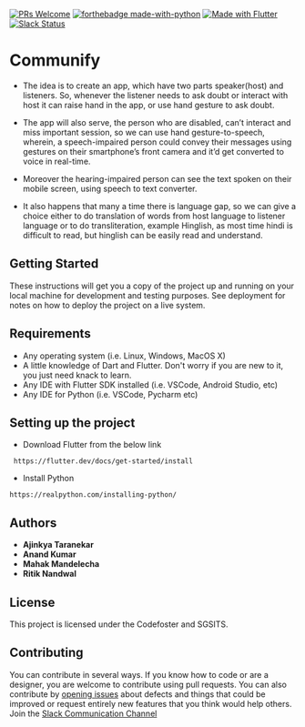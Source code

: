 [![PRs Welcome](https://img.shields.io/badge/PRs-welcome-brightgreen.svg?style=flat-square)](https://github.com/ajinkyataranekar/communify/pulls)
[![forthebadge made-with-python](http://ForTheBadge.com/images/badges/made-with-python.svg)](https://www.python.org/)
[![Made with Flutter](https://img.shields.io/badge/Made_with-Flutter-blue.svg)](https://flutter.dev/)
[![Slack Status](https://img.shields.io/badge/Chat%20on-Slack-orange.svg)](https://join.slack.com/t/communify-workspace/shared_invite/enQtODU5Mzc0NTI2MDcxLWUzNzM0NDJmODZiZmQwZDI5M2EyODY5OGUyMWE1YTk0MWRhYzhmY2E2M2UzMTkyN2JjMWJiMDMwNTdiOTU5NDE)

# Communify
- The idea is to create an app, which have two parts speaker(host) and listeners. So, whenever the listener needs to ask doubt or interact with host it can raise hand in the app, or use hand gesture to ask doubt. 

- The app will also serve, the person who are disabled, can’t interact and miss important session, so we can use hand gesture-to-speech, wherein, a speech-impaired person could convey their messages using gestures on their smartphone’s front camera and it’d get converted to voice in real-time.

- Moreover the hearing-impaired person can see the text spoken on their mobile screen, using speech to text converter.

- It also happens that many a time there is language gap, so we can give a choice either to do translation of words from host language to listener language or to do transliteration, example Hinglish, as most time hindi is difficult to read, but hinglish can be easily read and understand.

## Getting Started

These instructions will get you a copy of the project up and running on your local machine for development and testing purposes. See deployment for notes on how to deploy the project on a live system.

## Requirements 
* Any operating system (i.e. Linux, Windows, MacOS X)
* A little knowledge of Dart and Flutter. Don't worry if you are new to it, you just need knack to learn.
* Any IDE with Flutter SDK installed (i.e. VSCode, Android Studio, etc)
* Any IDE for Python (i.e. VSCode, Pycharm etc)

## Setting up the project
* Download Flutter from the below link
```
 https://flutter.dev/docs/get-started/install
```

* Install Python
```
https://realpython.com/installing-python/
```

## Authors
 
* **Ajinkya Taranekar** 
* **Anand Kumar**
* **Mahak Mandelecha** 
* **Ritik Nandwal** 

## License

This project is licensed under the Codefoster and SGSITS.

## Contributing
You can contribute in several ways. If you know how to code or are a designer, you are welcome to contribute using pull requests.
You can also contribute by [opening issues](https://github.com/ajinkyataranekar/communify/issues) about defects and things that could be improved or request entirely new features that you think would help others.
Join the [Slack Communication Channel](https://join.slack.com/t/communify-workspace/shared_invite/enQtODU5Mzc0NTI2MDcxLWUzNzM0NDJmODZiZmQwZDI5M2EyODY5OGUyMWE1YTk0MWRhYzhmY2E2M2UzMTkyN2JjMWJiMDMwNTdiOTU5NDE)

